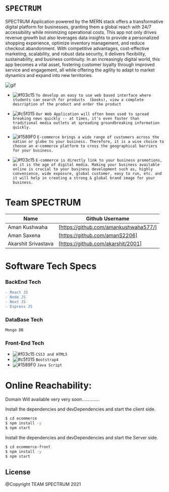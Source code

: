 
# ``` SPECTRUM ```

SPECTRUM Application powered by the MERN stack offers a transformative digital platform for businesses, granting them a global reach with 24/7 accessibility while minimizing operational costs. This app not only drives revenue growth but also leverages data insights to provide a personalized shopping experience, optimize inventory management, and reduce checkout abandonment. With competitive advantages, cost-effective marketing, scalability, and robust data security, it delivers flexibility, sustainability, and business continuity. In an increasingly digital world, this app becomes a vital asset, fostering customer loyalty through improved service and engagement, all while offering the agility to adapt to market dynamics and expand into new territories.

![gif](https://user-images.githubusercontent.com/53748350/116215331-3654e180-a765-11eb-8e6f-6d897e319a55.gif)



   - ![#f03c15](https://via.placeholder.com/15/f03c15/000000?text=+) `To develop an easy to use web based interface where students can search for products 
(books), view a complete description of the product and order the product `

  -  ![#c5f015](https://via.placeholder.com/15/c5f015/000000?text=+) `Our Web Application will often been used to spread breaking news quickly -- at times, it's even faster than traditional media outlets at spreading groundbreaking information quickly.`

  - ![#1589F0](https://via.placeholder.com/15/1589F0/000000?text=+) `E-commerce brings a wide range of customers across the nation or globe to your business. Therefore, it is a wise choice to choose an e-commerce platform to cross the geographical barriers for your business.`
  - ![#f03c15](https://via.placeholder.com/15/f03c15/000000?text=+) `E-commerce is directly link to your business promotions, as it is the age of digital media. Making your business available online is crucial to your business development such as, highly convenience, wide exposure, global customer, easy to run, etc. and it will help in creating a strong & global brand image for your business.`


 
# Team SPECTRUM
| Name | Github Username | 
| ------ | ------ |
| Aman Kushwaha | [https://github.com/amankushwaha577/]  |
| Aman Saxena | [https://github.com/amanS2206] |
| Akarshit Srivastava | [https://github.com/akarshit/2001] |

 

# Software Tech Specs
### BackEnd Tech
```diff
- React JS
- Node JS
- Next JS
- Express JS
````
### DataBase Tech
```diff
Mongo DB
```

 
### Front-End Tech
- ![#f03c15](https://via.placeholder.com/15/f03c15/000000?text=+) `CSS3 and HTML5`
- ![#c5f015](https://via.placeholder.com/15/c5f015/000000?text=+) `Bootstrap4`
- ![#1589F0](https://via.placeholder.com/15/1589F0/000000?text=+) `Java Script`

# Online Reachability:
Domain Will available very very soon..............

Install the dependencies and devDependencies and start the client side.
```sh
$ cd ecommerce
$ npm install -y
$ npm start
```

Install the dependencies and devDependencies and start the Server side.
```sh
$ cd ecommerce-front
$ npm install -y
$ npm start
```

License
----
@Copyright TEAM SPECTRUM  2021

 

